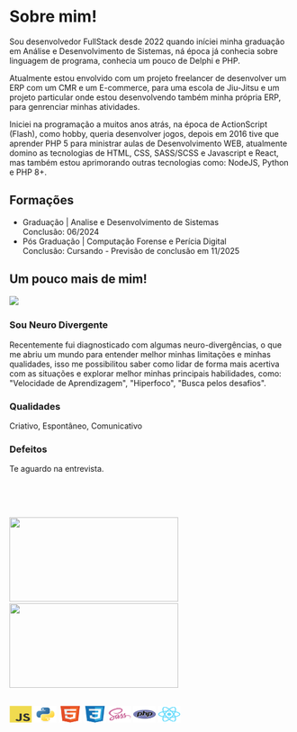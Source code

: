 # Sobre mim!
<p>Sou desenvolvedor FullStack desde 2022 quando iníciei minha graduação em Análise e Desenvolvimento de Sistemas, ná época já conhecia sobre linguagem de programa, conhecia um pouco de Delphi e PHP.</p>
<p>Atualmente estou envolvido com um projeto freelancer de desenvolver um ERP com um CMR e um E-commerce, para uma escola de Jiu-Jitsu e um projeto particular onde estou desenvolvendo também minha própria ERP, para genrenciar minhas atividades.</p>
<p>Iniciei na programação a muitos anos atrás, na época de ActionScript (Flash), como hobby, queria desenvolver jogos, depois em 2016 tive que aprender PHP 5 para ministrar aulas de Desenvolvimento WEB, atualmente domino as tecnologias de HTML, CSS, SASS/SCSS e Javascript e React, mas também estou aprimorando outras tecnologias como: NodeJS, Python e PHP 8+.</p>

## Formações
- Graduação | Analise e Desenvolvimento de Sistemas<br>
  Conclusão: 06/2024
- Pós Graduação | Computação Forense e Perícia Digital<br>
  Conclusão: Cursando - Previsão de conclusão em 11/2025

## Um pouco mais de mim!
<div>
  <img width="400px" src="https://pakhotin.org/wp-content/uploads/2024/03/14-1024x683.jpeg">
</div>
<h3>Sou Neuro Divergente</h3>
<p>Recentemente fui diagnosticado com algumas neuro-divergências, o que me abriu um mundo para entender melhor minhas limitações e minhas qualidades, isso me possibilitou saber como lidar de forma mais acertiva com as situações e explorar melhor minhas principais habilidades, como: "Velocidade de Aprendizagem", "Hiperfoco", "Busca pelos desafios".</p>

### Qualidades
<p>Criativo, Espontâneo, Comunicativo</p>

### Defeitos
<p>Te aguardo na entrevista.</p>


<br><br>
##


<div>
  <img height="150em" width="300em" src="https://github-readme-stats.vercel.app/api?username=ARibeiroC&show_icons=true&theme=dark">
  <img height="150em" width="300em" src="https://github-readme-stats.vercel.app/api/top-langs/?username=ARibeiroC&layout=compact">
</div>

##
<div style="display: inline_block">
 <img align="center" alt="Ribeiro-JS" height="30" width="40" src="https://raw.githubusercontent.com/devicons/devicon/master/icons/javascript/javascript-original.svg">
 <img align="center" alt="Ribeiro-JS" height="30" width="40" src="https://raw.githubusercontent.com/devicons/devicon/master/icons/python/python-original.svg">
 <img align="center" alt="Ribeiro-JS" height="30" width="40" src="https://raw.githubusercontent.com/devicons/devicon/master/icons/html5/html5-original.svg">
 <img align="center" alt="Ribeiro-JS" height="30" width="40" src="https://raw.githubusercontent.com/devicons/devicon/master/icons/css3/css3-original.svg">
 <img align="center" alt="Ribeiro-JS" height="30" width="40" src="https://raw.githubusercontent.com/devicons/devicon/master/icons/sass/sass-original.svg">
 <img align="center" alt="Ribeiro-JS" height="30" width="40" src="https://raw.githubusercontent.com/devicons/devicon/master/icons/php/php-original.svg">
 <img align="center" alt="Ribeiro-JS" height="30" width="40" src="https://raw.githubusercontent.com/devicons/devicon/master/icons/react/react-original.svg">
</div>

